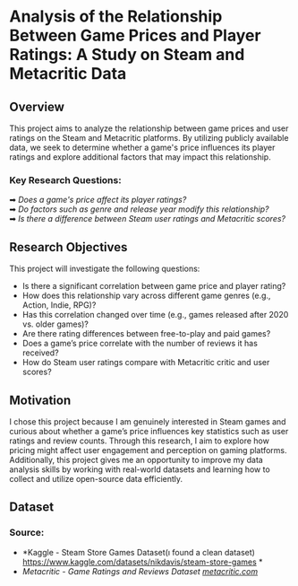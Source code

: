 # Analysis of the Relationship Between Game Prices and Player Ratings: A Study on Steam and Metacritic Data

## Overview
This project aims to analyze the relationship between game prices and user ratings on the Steam and Metacritic platforms. By utilizing publicly available data, we seek to determine whether a game's price influences its player ratings and explore additional factors that may impact this relationship.

### Key Research Questions:
➡ *Does a game's price affect its player ratings?*  
➡ *Do factors such as genre and release year modify this relationship?*  
➡ *Is there a difference between Steam user ratings and Metacritic scores?*  

## Research Objectives
This project will investigate the following questions:
- Is there a significant correlation between game price and player rating?
- How does this relationship vary across different game genres (e.g., Action, Indie, RPG)?
- Has this correlation changed over time (e.g., games released after 2020 vs. older games)?
- Are there rating differences between free-to-play and paid games?
- Does a game’s price correlate with the number of reviews it has received?
- How do Steam user ratings compare with Metacritic critic and user scores?
## Motivation
I chose this project because I am genuinely interested in Steam games and curious about whether a game’s price influences key statistics such as user ratings and review counts. Through this research, I aim to explore how pricing might affect user engagement and perception on gaming platforms. Additionally, this project gives me an opportunity to improve my data analysis skills by working with real-world datasets and learning how to collect and utilize open-source data efficiently.
## Dataset
### Source:
- *Kaggle - Steam Store Games Dataset(ı found a clean dataset) https://www.kaggle.com/datasets/nikdavis/steam-store-games *
- *Metacritic - Game Ratings and Reviews Dataset [metacritic.com](https://www.metacritic.com/)*
